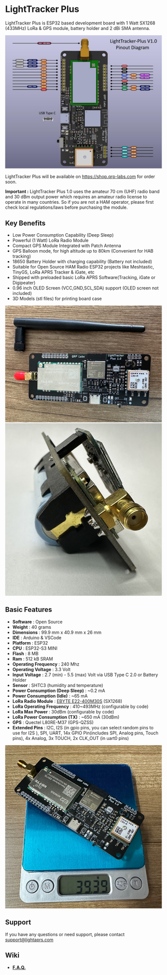 # LightTracker Plus

LightTracker Plus is ESP32 based development board with 1 Watt SX1268 (433MHz) LoRa & GPS module, battery holder and 2 dBi SMA antenna.

<img src="images/lightracker_plus_pinout.jpg" width="600">

LightTracker Plus will be available on https://shop.qrp-labs.com for order soon.

**Important :** LightTracker Plus 1.0 uses the amateur 70 cm (UHF) radio band and 30 dBm output power which requires an amateur radio license to operate in many countries. So if you are not a HAM operator, please first check local regulations/laws before purchasing the module.

## Key Benefits

- Low Power Consumption Capability (Deep Sleep)
- Powerful (1 Watt) LoRa Radio Module
- Compact GPS Module Integrated with Patch Antenna
- GPS Balloon mode, for high altitude up to 80km (Convenient for HAB tracking)
- 18650 Battery Holder with charging capability (Battery not included)
- Suitable for Open Source HAM Radio ESP32 projects like Meshtastic, TinyGS, LoRa APRS Tracker & iGate, etc
- Shipped with preloaded basic LoRa APRS Software(Tracking, iGate or Digipeater)
- 0.96 inch OLED Screen (VCC,GND,SCL,SDA) support (OLED screen not included)
- 3D Models (stl files) for printing board case 

<img src="images/lighttracker_plus_with_antenna.jpg" width="600">
<img src="images/lightracker_plus_sma_connector_and_battery_holder.jpg" width="600">

## Basic Features

- **Software** : Open Source
- **Weight** : 40 grams
- **Dimensions** : 99.9 mm x 40.9 mm x 26 mm
- **IDE** : Arduino & VSCode
- **Platform** : ESP32
- **CPU** : ESP32-S3 MINI
- **Flash** : 8 MB
- **Ram** : 512 kB SRAM
- **Operating Frequency** : 240 Mhz
- **Operating Voltage** : 3.3 Volt
- **Input Voltage** : 2.7 (min) - 5.5 (max) Volt via USB Type C 2.0 or Battery Holder
- **Sensor** : SHTC3 (humidity and temperature)
- **Power Consumption (Deep Sleep)** : ~0.2 mA
- **Power Consumption (Idle)** : ~65 mA
- **LoRa Radio Module** : [EBYTE E22-400M30S](https://www.cdebyte.com/products/E22-400M30S) (SX1268)
- **LoRa Operating Frequency** : 410~493MHz (configurable by code)
- **LoRa Max Power** : 30dBm (configurable by code)
- **LoRa Power Consumption (TX)** : ~650 mA (30dBm)
- **GPS** : Quectel L80RE-M37 (GPS-QZSS)
- **Extended Pins** : I2C, I2S (in gpio pins, you can select random pins to use for I2S ), SPI, UART, 14x GPIO Pin(includes SPI, Analog pins, Touch pins), 4x Analog, 3x TOUCH, 2x CLK_OUT (in uart0 pins)

<img src="images/lighttracker_plus_weight.jpg" width="600">

## Support

If you have any questions or need support, please contact support@lightaprs.com

## Wiki

* **[F.A.Q.](https://github.com/lightaprs/LightTracker-Plus-1.0/wiki/F.A.Q.)**
